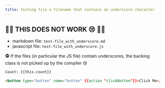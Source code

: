 ```yaml
---
title: Testing file a filename that contains an underscore character
---
```


## 🚨🚨 THIS DOES NOT WORK 😢 🚨🚨

- markdown file: `test-file_with_underscore.md`
- javascript file: `test-file_with_underscore.js`

🕵️ If the files (in particular the JS file) contain underscores, the backing class is not picked up by the compiler 😢

```html
Count: {{this.count}}

<button type="button" name="button" {{action "clickButton"}}>Click Me</button>
```
